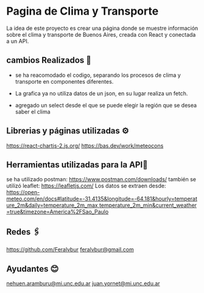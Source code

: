 # Pagina de Clima y Transporte

La idea de este proyecto es crear una página donde se muestre información sobre el clima y transporte de Buenos Aires, creada con React y conectada a un API.

## cambios Realizados 🔧

- se ha reacomodado el codigo, separando los procesos de clima y transporte en componentes diferentes.
* La grafica ya no utiliza datos de un json, en su lugar realiza un fetch.
+ agregado un select desde el que se puede elegir la región que se desea saber el clima

## Librerias y páginas utilizadas ⚙️

https://react-chartjs-2.js.org/
https://bas.dev/work/meteocons

## Herramientas utilizadas para la API📄

se ha utilizado postman:
https://www.postman.com/downloads/
también se utilizó leaflet:
https://leafletjs.com/
Los datos se extraen desde:
https://open-meteo.com/en/docs#latitude=-31.4135&longitude=-64.181&hourly=temperature_2m&daily=temperature_2m_max,temperature_2m_min&current_weather=true&timezone=America%2FSao_Paulo

## Redes 🖇️
https://github.com/Feralvbur
feralvbur@gmail.com

## Ayudantes 😊
nehuen.aramburu@mi.unc.edu.ar
juan.yornet@mi.unc.edu.ar
